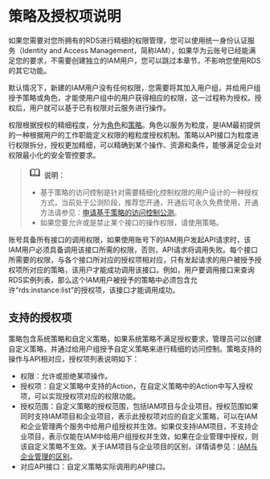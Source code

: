 # 策略及授权项说明<a name="rds_10_0002"></a>

如果您需要对您所拥有的RDS进行精细的权限管理，您可以使用统一身份认证服务（Identity and Access Management，简称IAM），如果华为云账号已经能满足您的要求，不需要创建独立的IAM用户，您可以跳过本章节，不影响您使用RDS的其它功能。

默认情况下，新建的IAM用户没有任何权限，您需要将其加入用户组，并给用户组授予策略或角色，才能使用户组中的用户获得相应的权限，这一过程称为授权。授权后，用户就可以基于已有权限对云服务进行操作。

权限根据授权的精细程度，分为[角色](https://support.huaweicloud.com/usermanual-iam/iam_01_0601.html)和[策略](https://support.huaweicloud.com/usermanual-iam/iam_01_0017.html)。角色以服务为粒度，是IAM最初提供的一种根据用户的工作职能定义权限的粗粒度授权机制。策略以API接口为粒度进行权限拆分，授权更加精细，可以精确到某个操作、资源和条件，能够满足企业对权限最小化的安全管控要求。

>![](public_sys-resources/icon-note.gif) **说明：**   
>-   基于策略的访问控制是针对需要精细化控制权限的用户设计的一种授权方式，当前处于公测阶段，推荐您开通，开通后可永久免费使用，开通方法请参见：[申请基于策略的访问控制公测](https://support.huaweicloud.com/usermanual-iam/iam_01_019.html)。  
>-   如果您要允许或是禁止某个接口的操作权限，请使用策略。  

账号具备所有接口的调用权限，如果使用账号下的IAM用户发起API请求时，该IAM用户必须具备调用该接口所需的权限，否则，API请求将调用失败。每个接口所需要的权限，与各个接口所对应的授权项相对应，只有发起请求的用户被授予授权项所对应的策略，该用户才能成功调用该接口。例如，用户要调用接口来查询RDS实例列表，那么这个IAM用户被授予的策略中必须包含允许“rds:instance:list”的授权项，该接口才能调用成功。

## 支持的授权项<a name="section16322028154814"></a>

策略包含系统策略和自定义策略，如果系统策略不满足授权要求，管理员可以创建自定义策略，并通过给用户组授予自定义策略来进行精细的访问控制。策略支持的操作与API相对应，授权项列表说明如下：

-   权限：允许或拒绝某项操作。
-   授权项：自定义策略中支持的Action，在自定义策略中的Action中写入授权项，可以实现授权项对应的权限功能。
-   授权范围：自定义策略的授权范围，包括IAM项目与企业项目。授权范围如果同时支持IAM项目和企业项目，表示此授权项对应的自定义策略，可以在IAM和企业管理两个服务中给用户组授权并生效。如果仅支持IAM项目，不支持企业项目，表示仅能在IAM中给用户组授权并生效，如果在企业管理中授权，则该自定义策略不生效。关于IAM项目与企业项目的区别，详情请参见：[IAM与企业管理的区别](https://support.huaweicloud.com/iam_faq/iam_01_0101.html)。
-   对应API接口：自定义策略实际调用的API接口。

